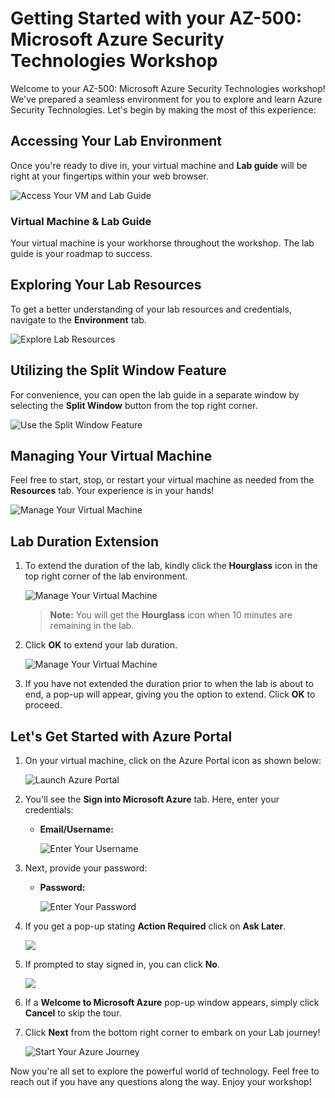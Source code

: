 # Getting Started with your AZ-500: Microsoft Azure Security Technologies Workshop
 
Welcome to your AZ-500: Microsoft Azure Security Technologies workshop! We've prepared a seamless environment for you to explore and learn Azure Security Technologies. Let's begin by making the most of this experience:
 
## Accessing Your Lab Environment
 
Once you're ready to dive in, your virtual machine and **Lab guide** will be right at your fingertips within your web browser.
 
![Access Your VM and Lab Guide](../images/az500-1.png)

### Virtual Machine & Lab Guide
 
Your virtual machine is your workhorse throughout the workshop. The lab guide is your roadmap to success.
 
## Exploring Your Lab Resources
 
To get a better understanding of your lab resources and credentials, navigate to the **Environment** tab.
 
![Explore Lab Resources](../images/az--1.png)
 
## Utilizing the Split Window Feature
 
For convenience, you can open the lab guide in a separate window by selecting the **Split Window** button from the top right corner.
 
![Use the Split Window Feature](../images/az--2.png)
 
## Managing Your Virtual Machine
 
Feel free to start, stop, or restart your virtual machine as needed from the **Resources** tab. Your experience is in your hands!
 
![Manage Your Virtual Machine](../images/res.png)

## **Lab Duration Extension**

1. To extend the duration of the lab, kindly click the **Hourglass** icon in the top right corner of the lab environment. 

    ![Manage Your Virtual Machine](../images/gext.png)

    >**Note:** You will get the **Hourglass** icon when 10 minutes are remaining in the lab.

2. Click **OK** to extend your lab duration.
 
   ![Manage Your Virtual Machine](../images/gext2.png)

3. If you have not extended the duration prior to when the lab is about to end, a pop-up will appear, giving you the option to extend. Click **OK** to proceed.
     
## Let's Get Started with Azure Portal
 
1. On your virtual machine, click on the Azure Portal icon as shown below:
 
    ![Launch Azure Portal](../images/Getting.png)
 
2. You'll see the **Sign into Microsoft Azure** tab. Here, enter your credentials:
 
   - **Email/Username:** <inject key="AzureAdUserEmail"></inject>
 
      ![Enter Your Username](../images/AZ-500-siginazportal.png)
 
3. Next, provide your password:
 
   - **Password:** <inject key="AzureAdUserPassword"></inject>
 
     ![Enter Your Password](../images/AZ-500-pass.png)

1. If you get a pop-up stating **Action Required** click on **Ask Later**.   
   
   ![](../images/az500-2.png)
 
4. If prompted to stay signed in, you can click **No**.

    ![](../images/AZ-500-staysignedin.png)
 
5. If a **Welcome to Microsoft Azure** pop-up window appears, simply click **Cancel** to skip the tour.
 
6. Click **Next** from the bottom right corner to embark on your Lab journey!

   ![Start Your Azure Journey](../images/numbering.png)

Now you're all set to explore the powerful world of technology. Feel free to reach out if you have any questions along the way. Enjoy your workshop!

